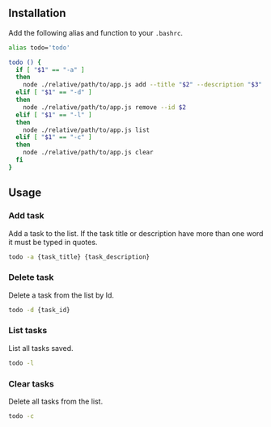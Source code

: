 ## Installation

Add the following alias and function to your `.bashrc`.

```sh
alias todo='todo'

todo () {
  if [ "$1" == "-a" ]
  then
    node ./relative/path/to/app.js add --title "$2" --description "$3"
  elif [ "$1" == "-d" ]
  then
    node ./relative/path/to/app.js remove --id $2
  elif [ "$1" == "-l" ]
  then
    node ./relative/path/to/app.js list
  elif [ "$1" == "-c" ]
  then
    node ./relative/path/to/app.js clear
  fi
}
```

## Usage

### Add task

Add a task to the list. If the task title or description have more than one word it must be typed in quotes.

```sh
todo -a {task_title} {task_description}
```

### Delete task

Delete a task from the list by Id.

```sh
todo -d {task_id}
```

### List tasks

List all tasks saved.

```sh
todo -l
```

### Clear tasks

Delete all tasks from the list.

```sh
todo -c
```
